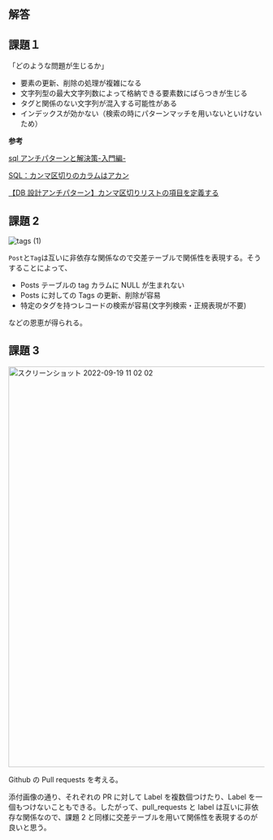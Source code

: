 ## 解答

## 課題１

「どのような問題が生じるか」

- 要素の更新、削除の処理が複雑になる
- 文字列型の最大文字列数によって格納できる要素数にばらつきが生じる
- タグと関係のない文字列が混入する可能性がある
- インデックスが効かない（検索の時にパターンマッチを用いないといけないため）

**参考**

[sql アンチパターンと解決策-入門編-](https://qiita.com/rch1223/items/1150be193b1930ddd1dc#1%E7%AB%A0-%E4%BF%A1%E5%8F%B7%E7%84%A1%E8%A6%96%E3%82%B8%E3%82%A7%E3%82%A4%E3%82%A6%E3%82%A9%E3%83%BC%E3%82%AF)

[SQL：カンマ区切りのカラムはアカン](https://shiro-secret-base.com/?p=890)

[【DB 設計アンチパターン】カンマ区切りリストの項目を定義する](https://bbh.bz/2020/07/05/dont-define-camma-splitted-list-in-db/)

## 課題 2

![tags (1)](https://user-images.githubusercontent.com/76472239/190937254-b215b431-da0a-43da-9c88-bbf0e27ff3b1.png)

`Post`と`Tag`は互いに非依存な関係なので交差テーブルで関係性を表現する。そうすることによって、

- Posts テーブルの tag カラムに NULL が生まれない
- Posts に対しての Tags の更新、削除が容易
- 特定のタグを持つレコードの検索が容易(文字列検索・正規表現が不要)

などの恩恵が得られる。

## 課題 3

<img width="789" alt="スクリーンショット 2022-09-19 11 02 02" src="https://user-images.githubusercontent.com/76472239/190939221-a951ab5a-331e-4347-9fb3-cb93bdf7e271.png">


Github の Pull requests を考える。

添付画像の通り、それぞれの PR に対して Label を複数個つけたり、Label を一個もつけないこともできる。したがって、pull_requests と label は互いに非依存な関係なので、課題 2 と同様に交差テーブルを用いて関係性を表現するのが良いと思う。
